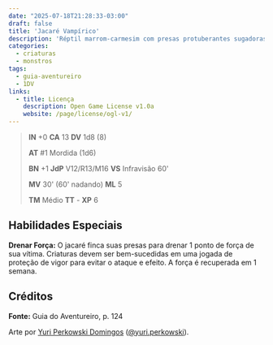 ```yaml
---
date: "2025-07-18T21:28:33-03:00"
draft: false
title: 'Jacaré Vampírico'
description: 'Réptil marrom-carmesim com presas protuberantes sugadoras de sangue.'
categories:
  - criaturas
  - monstros
tags:
  - guia-aventureiro
  - 1DV
links:
  - title: Licença
    description: Open Game License v1.0a
    website: /page/license/ogl-v1/
---
```


> **IN** +0 **CA** 13 **DV** 1d8 (8)
>
> **AT** #1 Mordida (1d6)
>
> **BN** +1 **JdP** V12/R13/M16 **VS** Infravisão 60'
>
> **MV** 30' (60' nadando) **ML** 5
>
> **TM** Médio **TT** - **XP** 6

## Habilidades Especiais

**Drenar Força:** O jacaré finca suas presas para drenar 1
ponto de força de sua vítima. Criaturas devem ser 
bem-sucedidas em uma jogada de proteção de vigor para evitar
o ataque e efeito. A força é recuperada em 1 semana.

## Créditos

**Fonte:** Guia do Aventureiro, p. 124

Arte por [Yuri Perkowski Domingos](https://www.artstation.com/perkowski) ([@yuri.perkowski](https://www.instagram.com/yuri.perkowski/)).
